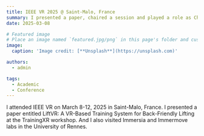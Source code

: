 ```yaml
---
title: IEEE VR 2025 @ Saint-Malo, France
summary: I presented a paper, chaired a session and played a role as Chinese ambassador on ACM CHI 2024
date: 2025-03-08

# Featured image
# Place an image named `featured.jpg/png` in this page's folder and customize its options here.
image:
  caption: 'Image credit: [**Unsplash**](https://unsplash.com)'

authors:
  - admin

tags:
  - Academic
  - Conference
---
```

I attended IEEE VR on March 8-12, 2025 in Saint-Malo, France. I presented a paper entitled LiftVR: A VR-Based Training System for Back-Friendly Lifting at the TrainingXR workshop. And I also visited Immersia and Immermove labs in the University of Rennes.